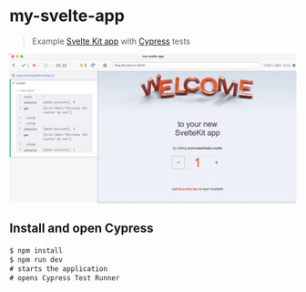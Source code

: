 # my-svelte-app

> Example [Svelte Kit app](https://kit.svelte.dev/) with [Cypress](https://cypress.io) tests

![Cypress spec](./images/spec.png)

## Install and open Cypress

```
$ npm install
$ npm run dev
# starts the application
# opens Cypress Test Runner
```

